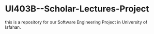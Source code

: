 # UI403B--Scholar-Lectures-Project
this is a repository for our Software Engineering Project in University of Isfahan.
